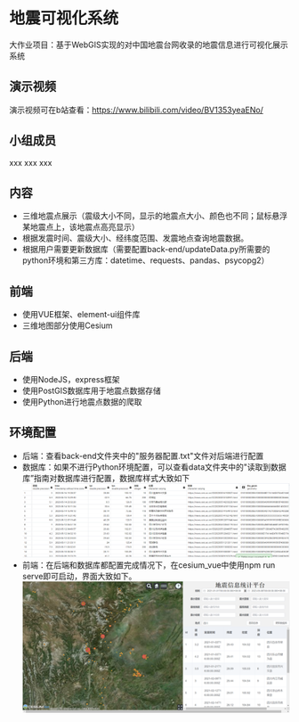 # 地震可视化系统
大作业项目：基于WebGIS实现的对中国地震台网收录的地震信息进行可视化展示系统

## 演示视频
演示视频可在b站查看：https://www.bilibili.com/video/BV1353yeaENo/

## 小组成员
xxx  xxx  xxx

## 内容
  * 三维地震点展示（震级大小不同，显示的地震点大小、颜色也不同；鼠标悬浮某地震点上，该地震点高亮显示）
  * 根据发震时间、震级大小、经纬度范围、发震地点查询地震数据。
  * 根据用户需要更新数据库（需要配置back-end/updateData.py所需要的python环境和第三方库：datetime、requests、pandas、psycopg2）
  
## 前端
  * 使用VUE框架、element-ui组件库
  * 三维地图部分使用Cesium

## 后端
 * 使用NodeJS，express框架
 * 使用PostGIS数据库用于地震点数据存储
 * 使用Python进行地震点数据的爬取

## 环境配置
  * 后端：查看back-end文件夹中的"服务器配置.txt"文件对后端进行配置
  * 数据库：如果不进行Python环境配置，可以查看data文件夹中的"读取到数据库”指南对数据库进行配置，数据库样式大致如下![avatar](./data/picture/01.png)
  * 前端：在后端和数据库都配置完成情况下，在cesium_vue中使用npm run serve即可启动，界面大致如下。![avatar](./data/picture/02.png)

